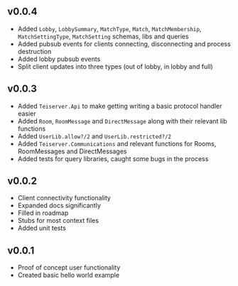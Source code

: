 ## v0.0.4
- Added `Lobby`, `LobbySummary`, `MatchType`, `Match`, `MatchMembership`, `MatchSettingType`, `MatchSetting` schemas, libs and queries
- Added pubsub events for clients connecting, disconnecting and process destruction
- Added lobby pubsub events
- Split client updates into three types (out of lobby, in lobby and full)

## v0.0.3
- Added `Teiserver.Api` to make getting writing a basic protocol handler easier
- Added `Room`, `RoomMessage` and `DirectMessage` along with their relevant lib functions
- Added `UserLib.allow?/2` and `UserLib.restricted?/2`
- Added `Teiserver.Communications` and relevant functions for Rooms, RoomMessages and DirectMessages
- Added tests for query libraries, caught some bugs in the process

## v0.0.2
- Client connectivity functionality
- Expanded docs significantly
- Filled in roadmap
- Stubs for most context files
- Added unit tests

## v0.0.1
- Proof of concept user functionality
- Created basic hello world example
